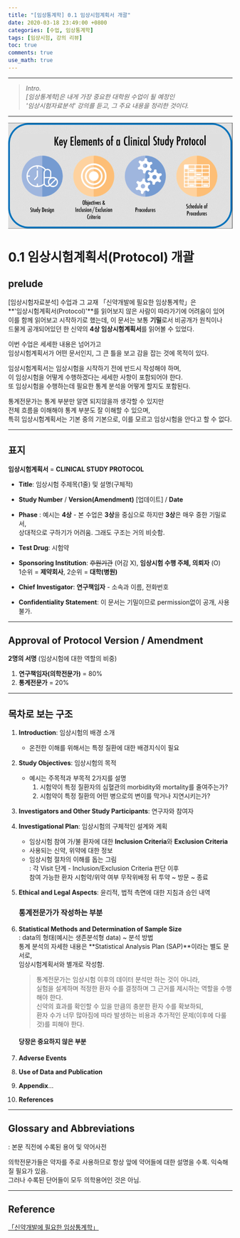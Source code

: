 ```yaml
---
title: "[임상통계학] 0.1 임상시험계획서 개괄"
date: 2020-03-18 23:49:00 +0800
categories: [수업, 임상통계학]
tags: [임상시험, 강의 리뷰]
toc: true
comments: true
use_math: true  	
---
```


***

>*Intro.*  
>*[임상통계학]은 내게 가장 중요한 대학원 수업이 될 예정인*  
>*'임상시험자료분석' 강의를 듣고, 그 주요 내용을 정리한 것이다.*

***

![임상시험](\assets\img\임상시험\cp.png)

# 0.1 임상시험계획서(Protocol) 개괄

## **prelude**

[임상시험자료분석] 수업과 그 교재 「신약개발에 필요한 임상통계학」은   
**'임상시험계획서(Protocol)'**를 읽어보지 않은 사람이 따라가기에 어려움이 있어  
이를 함께 읽어보고 시작하기로 했는데, 이 문서는 보통 **기밀**로서 비공개가 원칙이나  
드물게 공개되어있던 한 신약의 **4상 임상시험계획서**를 읽어볼 수 있었다.

이번 수업은 세세한 내용은 넘어가고   
임상시험계획서가 어떤 문서인지, 그 큰 틀을 보고 감을 잡는 것에 목적이 있다.

임상시험계획서는 임상시험을 시작하기 전에 반드시 작성해야 하며,  
이 임상시험을 어떻게 수행하겠다는 세세한 사항이 포함되어야 한다.  
또 임상시험을 수행하는데 필요한 통계 분석을 어떻게 할지도 포함된다.

통계전문가는 통계 부분만 알면 되지않을까 생각할 수 있지만  
전체 흐름을 이해해야 통계 부분도 잘 이해할 수 있으며,  
특히 임상시험계획서는 기본 중의 기본으로, 이를 모르고 임상시험을 안다고 할 수 없다.

***

## **표지**

**임상시험계획서** = **CLINICAL STUDY PROTOCOL**

- **Title**: 임상시험 주제목(1줄) 및 설명(구체적)

- **Study Number** / **Version(Amendment)** [업데이트] / **Date**

- **Phase** 
  : 예시는 **4상** - 본 수업은 **3상**을 중심으로 하지만 **3상**은 매우 중한 기밀로서,  
  상대적으로 구하기가 어려움. 그래도 구조는 거의 비슷함.

- **Test Drug**: 시험약 
- **Sponsoring Institution**: ~~후원기관~~ (어감 X), **임상시험 수행 주체, 의뢰자** (O)   
  1순위 = **제약회사**, 2순위 = **대학(병원)**

- **Chief Investigator**: **연구책임자** - 소속과 이름, 전화번호
- **Confidentiality Statement**: 이 문서는 기밀이므로 permission없이 공개, 사용 불가.

***

## **Approval of Protocol Version / Amendment**

**2명의 서명** (임상시험에 대한 역할의 비중)

1. **연구책임자(의학전문가)** = 80%    
2. **통계전문가** = 20%

***

## **목차로 보는 구조**

1. **Introduction**: 임상시험의 배경 소개

   - 온전한 이해를 위해서는 특정 질환에 대한 배경지식이 필요

   

2. **Study Objectives**: 임상시험의 목적 

   - 예시는 주목적과 부목적 2가지를 설명  
     1) 시험약이 특정 질환자의 심혈관의 morbidity와 mortality를 줄여주는가?  
     2) 시험약이 특정 질환의 어떤 병으로의 변이를 막거나 지연시키는가?   

   

3. **Investigators and Other Study Participants**: 연구자와 참여자

4. **Investigational Plan**: 임상시험의 구체적인 설계와 계획    

   - 임상시험 참여 가/불 환자에 대한 **Inclusion Criteria**와 **Exclusion Criteria**
   - 사용되는 신약, 위약에 대한 정보
   - 임상시험 절차의 이해를 돕는 그림  
     : 각 Visit 단계 - Inclusion/Exclusion Criteria 판단 이후   
     참여 가능한 환자 시험약/위약 여부 무작위배정 뒤 투약 ~ 방문 ~ 종료  

   

5. **Ethical and Legal Aspects**: 윤리적, 법적 측면에 대한 지침과 승인 내역

   ### **통계전문가가 작성하는 부분**

6. **Statistical Methods and Determination of Sample Size**   
   : data의 형태(예시는 생존분석형 data) ~ 분석 방법   
   통계 분석의 자세한 내용은 **Statistical Analysis Plan (SAP)**이라는 별도 문서로,  
   임상시험계획서와 별개로 작성함.

   > 통계전문가는 임상시험 이후의 데이터 분석만 하는 것이 아니라,  
   > 실험을 설계하며 적정한 환자 수를 결정하며 그 근거를 제시하는 역할을 수행해야 한다.  
   > 신약의 효과를 확인할 수 있을 만큼의 충분한 환자 수를 확보하되,  
   > 환자 수가 너무 많아짐에 따라 발생하는 비용과 추가적인 문제(이후에 다룰 것)를 피해야 한다.

   #### **당장은 중요하지 않은 부분**

7. **Adverse Events**

8. **Use of Data and Publication**

9. **Appendix**...

10. **References**

***

## **Glossary and Abbreviations**

: 본문 직전에 수록된 용어 및 약어사전 

의학전문가들은 약자를 주로 사용하므로 항상 앞에 약어들에 대한 설명을 수록. 익숙해질 필요가 있음.  
그러나 수록된 단어들이 모두 의학용어인 것은 아님. 

***

## **Reference**

[「신약개발에 필요한 임상통계학」](https://blog.naver.com/exactmehta/221617591575)

